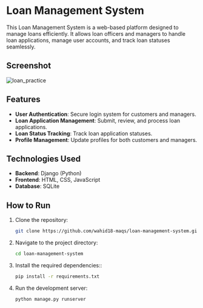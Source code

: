 # Loan Management System

This Loan Management System is a web-based platform designed to manage loans efficiently. It allows loan officers and managers to handle loan applications, manage user accounts, and track loan statuses seamlessly.

## Screenshot
   
![loan_practice](https://github.com/user-attachments/assets/5b4b5dc4-2c9b-4894-a5fe-95850fb3d117)

## Features
- **User Authentication**: Secure login system for customers and managers.
- **Loan Application Management**: Submit, review, and process loan applications.
- **Loan Status Tracking**: Track loan application statuses.
- **Profile Management**: Update profiles for both customers and managers.

## Technologies Used
- **Backend**: Django (Python)
- **Frontend**: HTML, CSS, JavaScript
- **Database**: SQLite


## How to Run
1. Clone the repository:
   ```bash
   git clone https://github.com/wahid18-maqs/loan-management-system.git


1. Navigate to the project directory:
   ```bash
   cd loan-management-system

1. Install the required dependencies::
   ```bash
   pip install -r requirements.txt


1. Run the development server:
   ```bash
   python manage.py runserver
 

